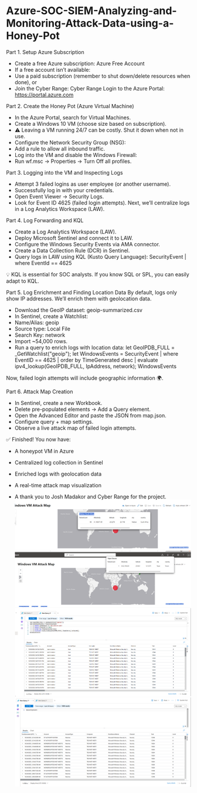 # Azure-SOC-SIEM-Analyzing-and-Monitoring-Attack-Data-using-a-Honey-Pot
Part 1. Setup Azure Subscription
- Create a free Azure subscription: Azure Free Account
- If a free account isn’t available:
- Use a paid subscription (remember to shut down/delete resources when done), or
- Join the Cyber Range: Cyber Range
Login to the Azure Portal: https://portal.azure.com

Part 2. Create the Honey Pot (Azure Virtual Machine)
- In the Azure Portal, search for Virtual Machines.
- Create a Windows 10 VM (choose size based on subscription).
- ⚠️ Leaving a VM running 24/7 can be costly. Shut it down when not in use.
- Configure the Network Security Group (NSG):
- Add a rule to allow all inbound traffic.
- Log into the VM and disable the Windows Firewall:
- Run wf.msc → Properties → Turn Off all profiles.

Part 3. Logging into the VM and Inspecting Logs
- Attempt 3 failed logins as user employee (or another username).
- Successfully log in with your credentials.
- Open Event Viewer → Security Logs.
- Look for Event ID 4625 (failed login attempts).
Next, we’ll centralize logs in a Log Analytics Workspace (LAW).

Part 4. Log Forwarding and KQL
- Create a Log Analytics Workspace (LAW).
- Deploy Microsoft Sentinel and connect it to LAW.
- Configure the Windows Security Events via AMA connector.
- Create a Data Collection Rule (DCR) in Sentinel.
- Query logs in LAW using KQL (Kusto Query Language):
SecurityEvent
| where EventId == 4625


💡 KQL is essential for SOC analysts. If you know SQL or SPL, you can easily adapt to KQL.

Part 5. Log Enrichment and Finding Location Data
By default, logs only show IP addresses. We’ll enrich them with geolocation data.
- Download the GeoIP dataset:
geoip-summarized.csv
- In Sentinel, create a Watchlist:
- Name/Alias: geoip
- Source type: Local File
- Search Key: network
- Import ~54,000 rows.
- Run a query to enrich logs with location data:
let GeoIPDB_FULL = _GetWatchlist("geoip");
let WindowsEvents = SecurityEvent
    | where EventID == 4625
    | order by TimeGenerated desc
    | evaluate ipv4_lookup(GeoIPDB_FULL, IpAddress, network);
WindowsEvents


Now, failed login attempts will include geographic information 🌍.

Part 6. Attack Map Creation
- In Sentinel, create a new Workbook.
- Delete pre-populated elements → Add a Query element.
- Open the Advanced Editor and paste the JSON from map.json.
- Configure query + map settings.
- Observe a live attack map of failed login attempts.

✅ Finished!
You now have:
- A honeypot VM in Azure
- Centralized log collection in Sentinel
- Enriched logs with geolocation data
- A real-time attack map visualization

- A thank you to Josh Madakor and Cyber Range for the project.
![Attack Map](images/attackMap.png)
![Attack Map](images/attackMap2.png)
![Attack Map](images/siem.png)
![Attack Map](images/siem2.png)